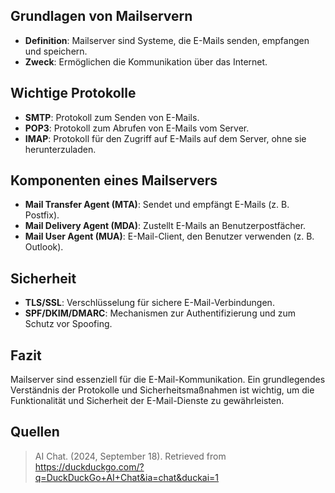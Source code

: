 ## Grundlagen von Mailservern
- **Definition**: Mailserver sind Systeme, die E-Mails senden, empfangen und speichern.
- **Zweck**: Ermöglichen die Kommunikation über das Internet.

## Wichtige Protokolle
- **SMTP**: Protokoll zum Senden von E-Mails.
- **POP3**: Protokoll zum Abrufen von E-Mails vom Server.
- **IMAP**: Protokoll für den Zugriff auf E-Mails auf dem Server, ohne sie herunterzuladen.

## Komponenten eines Mailservers
- **Mail Transfer Agent (MTA)**: Sendet und empfängt E-Mails (z. B. Postfix).
- **Mail Delivery Agent (MDA)**: Zustellt E-Mails an Benutzerpostfächer.
- **Mail User Agent (MUA)**: E-Mail-Client, den Benutzer verwenden (z. B. Outlook).

## Sicherheit
- **TLS/SSL**: Verschlüsselung für sichere E-Mail-Verbindungen.
- **SPF/DKIM/DMARC**: Mechanismen zur Authentifizierung und zum Schutz vor Spoofing.

## Fazit
Mailserver sind essenziell für die E-Mail-Kommunikation. Ein grundlegendes Verständnis der Protokolle und Sicherheitsmaßnahmen ist wichtig, um die Funktionalität und Sicherheit der E-Mail-Dienste zu gewährleisten.

## Quellen

> AI Chat. (2024, September 18). Retrieved from https://duckduckgo.com/?q=DuckDuckGo+AI+Chat&ia=chat&duckai=1